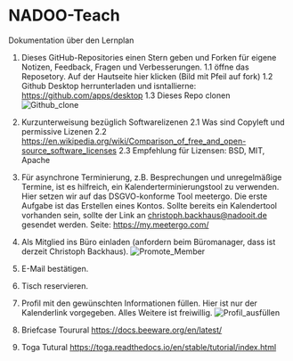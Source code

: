 # NADOO-Teach
Dokumentation über den Lernplan

1. Dieses GitHub-Repositories einen Stern geben und Forken für eigene Notizen, Feedback, Fragen und Verbesserungen.
  1.1 öffne das Reposetory.
   Auf der Hautseite hier klicken
   (Bild mit Pfeil auf fork)
   1.2 Github Desktop herrunterladen und isntallierne: https://github.com/apps/desktop
   1.3 Dieses Repo clonen
   ![Github_clone](https://github.com/user-attachments/assets/71ab440d-8267-4b15-9170-4fd3a2929b99)

2. Kurzunterweisung bezüglich Softwarelizenen
   2.1 Was sind Copyleft und permissive Lizenen
   2.2 https://en.wikipedia.org/wiki/Comparison_of_free_and_open-source_software_licenses
   2.3 Empfehlung für Lizensen: BSD, MIT, Apache

4. Für asynchrone Terminierung, z.B. Besprechungen und unregelmäßige Termine, ist es hilfreich, ein Kalenderterminierungstool zu verwenden. Hier setzen wir auf das DSGVO-konforme Tool meetergo. Die erste Aufgabe ist das Erstellen eines Kontos. Sollte bereits ein Kalendertool vorhanden sein, sollte der Link an christoph.backhaus@nadooit.de gesendet werden. Seite: https://my.meetergo.com/

5. Als Mitglied ins Büro einladen (anfordern beim Büromanager, dass ist derzeit Christoph Backhaus).
   ![Promote_Member](https://github.com/user-attachments/assets/cae2cfdc-8515-4dd0-b2c7-f3306957a785)



6. E-Mail bestätigen.

7. Tisch reservieren.

8. Profil mit den gewünschten Informationen füllen. Hier ist nur der Kalenderlink vorgegeben. Alles Weitere ist freiwillig.
![Profil_ausfüllen](https://github.com/user-attachments/assets/d1a089c8-f0ba-4d3c-bf38-aa0e0979d561)

9. Briefcase Tourural
    https://docs.beeware.org/en/latest/

10. Toga Tutural
    https://toga.readthedocs.io/en/stable/tutorial/index.html
